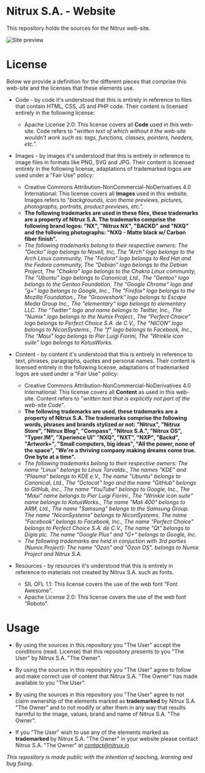 Nitrux S.A. - Website
==============

This repository holds the sources for the Nitrux web-site.

![Site preview](http://i.imgur.com/VTs0IFw.png "Nitrux S.A. web-site")

License
==============

Below we provide a definition for the different pieces that comprise this web-site and the licenses that these elements use.

* Code - by code it's understood that this is entirely in reference to files that contain HTML, CSS, JS and PHP code. Their content is licensed entirely in the following license:

   * Apache License 2.0: This license covers all **Code** used in this web-site. Code refers to "*written text of which without it the web-site wouldn't work such as: tags, functions, classes, pointers, headers, etc.".*

* Images - by images it's understood that this is entirely in reference to image files in formats like PNG, SVG and JPG. Their content is licensed entirely in the following license, adaptations of trademarked logos are used under a "Fair Use" policy:

   * Creative Commons Attribution-NonCommercial-NoDerivatives 4.0 International: This license covers all **Images** used in this website. Images refers to "*backgrounds, icon theme previews, pictures, photographs, portraits, product previews, etc.".*
   * **The following trademarks are used in these files, these trademarks are a property of Nitrux S.A. The trademarks comprise the following brand logos: "NX", "Nitrux NX", "BACKD" and "NXQ" and the following photographs: "NXQ - Matte black w/ Carbon fiber finish".**
   * *The following trademarks belong to their respective owners: The "Gecko" logo belongs to Novell, Inc, The "Arch" logo belongs to the Arch Linux community, The "Fedora" logo belongs to Red Hat and the Fedora community, The "Debian" logo belongs to the Debian Project, The "Chakra" logo belongs to the Chakra Linux community, The "Ubuntu" logo belongs to Canonical, Ltd., The "Gentoo" logo belongs to the Gentoo Foundation, The "Google Chrome" logo and "g+" logo belongs to Google, Inc., The "Firefox" logo belongs to the Mozilla Foundation., The "Grooveshark" logo belongs to Escape Media Group Inc., The "elementary" logo belongs to elementary LLC. The "Twitter" logo and name belongs to Twitter, Inc., The "Numix" logo belongs to the Numix Project., The "Perfect Choice" logo belongs to Perfect Choice S.A. de C.V., The "NICON" logo belongs to NiconSystems., The "f" logo belongs to Facebook, Inc., The "Maui" logo belongs to Pier Luigi Fiorini, The "Wrinkle icon suite" logo belongs to KotusWorks.*
    
* Content - by content it's understood that this is entirely in reference to text, phrases, paragraphs, quotes and personal names. Their content is licensed entirely in the following license, adaptations of trademarked logos are used under a "Fair Use" policy:

   * Creative Commons Attribution-NonCommercial-NoDerivatives 4.0 International: This license covers all **Content** as used in this web-site. Content refers to "*written text that is explicitly not part of the web-site Code*".
   * **The following trademarks are used, these trademarks are a property of Nitrux S.A. The trademarks comprise the following words, phrases and brands stylized or not: "Nitrux", "Nitrux Store", "Nitrux Blog", "Compass",  "Nitrux S.A.", "Nitrux OS", "Typer.IM", "Xperience UI" "NXQ", "NXT", "NXP", "Backd", "Artwork+", "Small computers, big ideas", "All the power, none of the space", "We're a thriving company making dreams come true. One byte at a time".**
   * *The following trademarks belong to their respective owners: The name "Linux" belongs to Linus Torvalds., The names "KDE" and "Plasma" belongs to KDE e.V., The name "Ubuntu" belongs to Canonical, Ltd., The "Octocat" logo and the name "GitHub" belongs to GitHub, Inc., The name "YouTube" belongs to Google, Inc., The "Maui" name belongs to Pier Luigi Fiorini., The "Wrinkle icon suite" name belongs to KotusWorks., The name "Mali 400" belongs to ARM, Ltd., The name "Samsung" belongs to the Samsung Group. The name "NiconSystems" belongs to NiconSystems, The name "Facebook" belongs to Facebook, Inc., The name "Perfect Choice" belongs to Perfect Choice S.A. de C.V., The name "Qt" belongs to Digia plc. The name "Google Plus" and "G+" belongs to Google, Inc.*
   * *The following trademarks are held in conjuction with 3rd parties (Numix Project): The name "Ozon" and "Ozon OS". belongs to Numix Project and Nitrux S.A.*

* Resources - by resources it's understood that this is entirely in reference to materials not created by Nitrux S.A. such as fonts.

   * SIL OFL 1.1: This license covers the use of the web font "Font Awesome".
   * Apache License 2.0: This license covers the use of the web font "Roboto".

Usage
==============

* By using the sources in this repository you  "The User" accept the conditions (read. License) that this repository presents to you "The User" by Nitrux S.A. "The Owner".

* By using the sources in this repository you "The User"  agree to follow and make correct use of content that Nitrux S.A. "The Owner" has made available to you "The User".

* By using the sources in this repository you "The User" agree to not claim ownership of the elements marked as **trademarked** by Nitrux S.A. "The Owner" and to not modify or alter them in any way that results harmful to the image, values, brand and name of Nitrux S.A. "The Owner".

* If you "The User" wish to use any of the elements marked as **trademarked** by Nitrux S.A. "The Owner" in your website please contact Nitrux S.A. "The Owner" at *contact@nitrux.in*


*This repository is made public with the intention of teaching, learning and bug fixing.*
